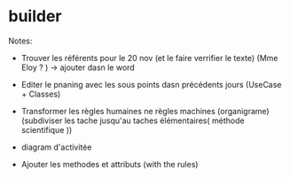 # builder

Notes:

- Trouver les référents pour le 20 nov  (et le faire verrifier le texte) (Mme Eloy ? ) -> ajouter dasn le word

- Editer le pnaning avec les sous points dasn précédents jours (UseCase + Classes)

- Transformer les règles humaines ne règles machines (organigrame) (subdiviser les tache jusqu'au taches élémentaires( méthode scientifique ))

- diagram d'activitée

- Ajouter les methodes et attributs (with the rules)

